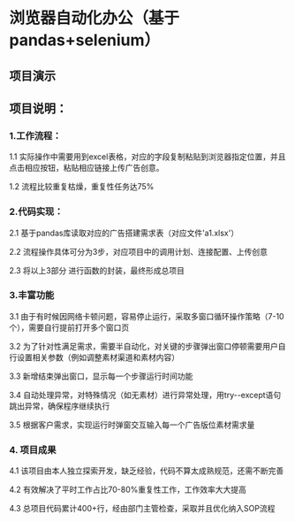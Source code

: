 
# 浏览器自动化办公（基于pandas+selenium）
## 项目演示

## 项目说明：
### 1.工作流程：
 1.1 实际操作中需要用到excel表格，对应的字段复制粘贴到浏览器指定位置，并且点击相应按钮，粘贴相应链接上传广告创意。
 
 1.2 流程比较重复枯燥，重复性任务达75%
### 2.代码实现：
 2.1 基于pandas库读取对应的广告搭建需求表（对应文件'a1.xlsx'）
 
 2.2 流程操作具体可分为3步，对应项目中的调用计划、连接配置、上传创意

 2.3 将以上3部分 进行函数的封装，最终形成总项目

### 3.丰富功能
 3.1 由于有时候因网络卡顿问题，容易停止运行，采取多窗口循环操作策略（7-10个），需要自行提前打开多个窗口页
 
 3.2 为了针对性满足需求，需要半自动化，对关键的步骤弹出窗口停顿需要用户自行设置相关参数（例如调整素材渠道和素材内容）
 
 3.3 新增结束弹出窗口，显示每一个步骤运行时间功能
 
 3.4 自动处理异常，对特殊情况（如无素材）进行异常处理，用try--except语句跳出异常，确保程序继续执行
 
 3.5 根据客户需求，实现运行时弹窗交互输入每一个广告版位素材需求量

### 4. 项目成果
 4.1 该项目由本人独立探索开发，缺乏经验，代码不算太成熟规范，还需不断完善
 
 4.2 有效解决了平时工作占比70-80%重复性工作，工作效率大大提高
 
 4.3 总项目代码累计400+行，经由部门主管检查，采取并且优化纳入SOP流程
